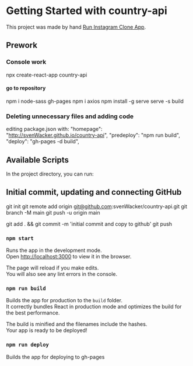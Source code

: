 # Getting Started with country-api

This project was made by hand [Run Instagram Clone App](http://svenWacker.github.io/country-api).

## Prework

### Console work

npx create-react-app country-api

#### go to repository

npm i node-sass gh-pages
npm i axios
npm install -g serve
serve -s build

### Deleting unnecessary files and adding code

editing package.json with:
"homepage": "http://svenWacker.github.io/country-api",
"predeploy": "npm run build",
"deploy": "gh-pages -d build",

## Available Scripts

In the project directory, you can run:

## Initial commit, updating and connecting GitHub

git init
git remote add origin git@github.com:svenWacker/country-api.git
git branch -M main
git push -u origin main

<!-- npm run build
npm run deploy -->

git add . && git commit -m 'initial commit and copy to github'
git push

### `npm start`

Runs the app in the development mode.\
Open [http://localhost:3000](http://localhost:3000) to view it in the browser.

The page will reload if you make edits.\
You will also see any lint errors in the console.

### `npm run build`

Builds the app for production to the `build` folder.\
It correctly bundles React in production mode and optimizes the build for the best performance.

The build is minified and the filenames include the hashes.\
Your app is ready to be deployed!

### `npm run deploy`

Builds the app for deploying to gh-pages
